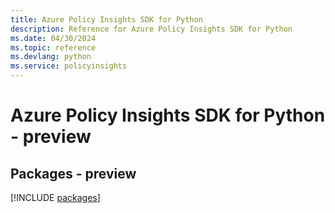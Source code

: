 ```yaml
---
title: Azure Policy Insights SDK for Python
description: Reference for Azure Policy Insights SDK for Python
ms.date: 04/30/2024
ms.topic: reference
ms.devlang: python
ms.service: policyinsights
---
```

# Azure Policy Insights SDK for Python - preview
## Packages - preview
[!INCLUDE [packages](policy-insights-index.md)]